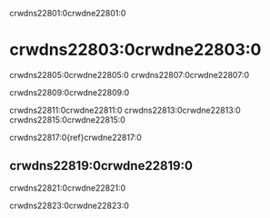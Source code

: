 crwdns22801:0crwdne22801:0
# crwdns22803:0crwdne22803:0

crwdns22805:0crwdne22805:0 crwdns22807:0crwdne22807:0

crwdns22809:0crwdne22809:0

crwdns22811:0crwdne22811:0 crwdns22813:0crwdne22813:0 crwdns22815:0crwdne22815:0

crwdns22817:0{ref}crwdne22817:0

## crwdns22819:0crwdne22819:0

crwdns22821:0crwdne22821:0

crwdns22823:0crwdne22823:0
